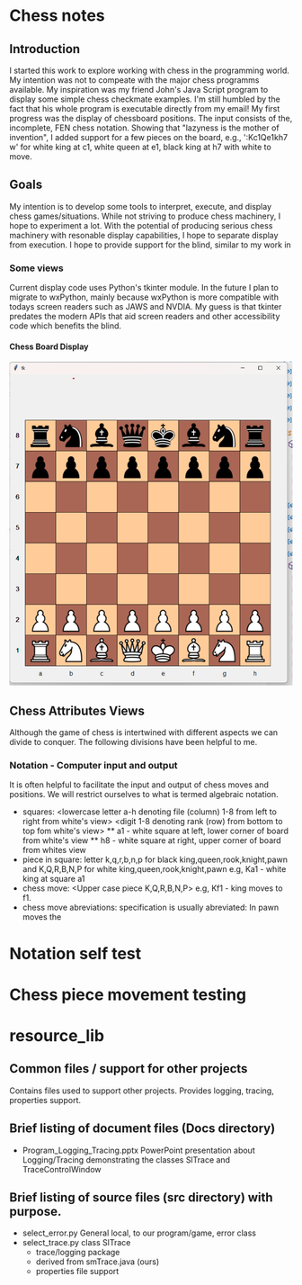 # Chess notes
## Introduction
I started this work to explore working with chess in the programming world.  My intention was not to compeate
with the major chess programms available. My inspiration was my friend John's Java Script program to display some simple
chess checkmate examples.  I'm still humbled by the fact that his whole program is executable directly from my email!
My first progress was the display of chessboard positions.  The input consists of the, incomplete, FEN chess notation.  Showing that
"lazyness is the mother of invention", I added support for a few pieces on the board, e.g., ':Kc1Qe1kh7 w' for white king at c1,
white queen at e1, black king at h7 with white to move.

## Goals
My intention is to develop some tools to interpret, execute, and display chess games/situations.  While not striving to produce
chess machinery, I hope to experiment a lot.  With the potential of producing serious chess machinery
with resonable display capabilities, I hope to separate display from execution.  I hope to provide support for the blind,
similar to my work in 



### Some views
Current display code uses Python's tkinter module.  In the future I plan to migrate
to wxPython, mainly because wxPython is more compatible with todays screen readers
such as JAWS and NVDIA.  My guess is that tkinter predates the modern APIs that aid
screen readers and other accessibility code which benefits the blind.
#### Chess Board Display
![Simple Chess Display](Docs/simple_chess_board_wp.png)

## Chess Attributes Views
Although the game of chess is intertwined with different aspects we
can divide to conquer.   The following divisions have been helpful to me.

### Notation - Computer input and output
It is often helpful to facilitate the input and output of chess moves and positions.
We will restrict ourselves to what is termed algebraic notation.
* squares: <lowercase letter a-h
   denoting file (column) 1-8 from left to right from white's view>
   <digit 1-8 denoting rank (row) from bottom to top fom white's view>
** a1 - white square at left, lower corner of board from white's view
** h8 - white square at right, upper corner of board from whites view
* piece in square: letter k,q,r,b,n,p for black king,queen,rook,knight,pawn and 
                          K,Q,R,B,N,P for white king,queen,rook,knight,pawn
  e.g, Ka1 - white king at square a1
* chess move: <Upper case piece K,Q,R,B,N,P><destination square>
  e.g, Kf1 - king moves to f1.
* chess move abreviations:
  specification is usually abreviated: In pawn moves the 
# Notation self test
# Chess piece movement testing

# resource_lib
## Common files / support for other projects
Contains files used to support other projects.
Provides logging, tracing, properties support.


## Brief listing of document files (Docs directory)
- Program_Logging_Tracing.pptx PowerPoint presentation about Logging/Tracing demonstrating the classes SlTrace and TraceControlWindow
## Brief listing of source files (src directory) with purpose.
- select_error.py General local, to our program/game, error class
- select_trace.py class SlTrace
  * trace/logging package
  * derived from smTrace.java (ours)
  * properties file support
